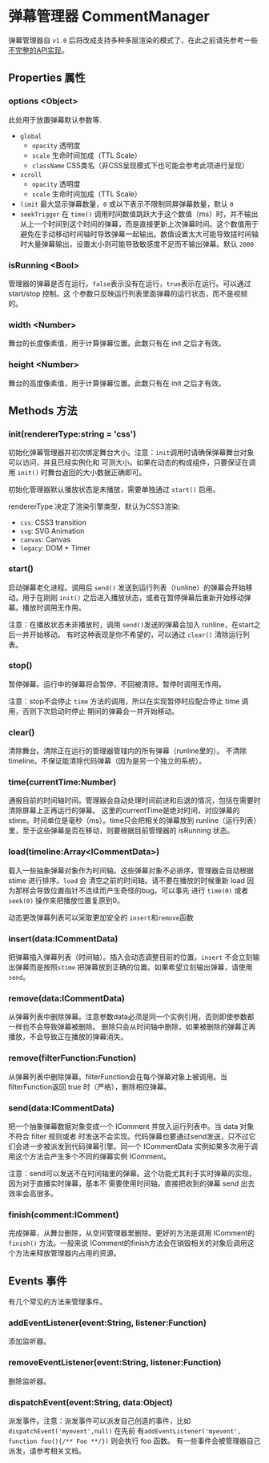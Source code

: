 # 弹幕管理器 CommentManager
弹幕管理器自 `v1.0` 后将改成支持多种多层渲染的模式了，在此之前请先参考一些[不完整的API实现](CommentCoreLibraryAPI.md)。

## Properties 属性

### options &lt;Object&gt;
此处用于放置弹幕默认参数等.

* `global`
  * `opacity` 透明度
  * `scale` 生命时间加成（TTL Scale）
  * `className` CSS类名（非CSS呈现模式下也可能会参考此项进行呈现）
* `scroll`
  * `opacity` 透明度
  * `scale` 生命时间加成（TTL Scale）
* `limit` 最大显示弹幕数量，`0` 或以下表示不限制同屏弹幕数量，默认 `0`
* `seekTrigger` 在 `time()` 调用时间数值跳跃大于这个数值（ms）时，并不输出从上一个时间到这个时间的弹幕，而是直接更新上次弹幕时间。这个数值用于避免在手动移动时间轴时导致弹幕一起输出。数值设置太大可能导致搓时间轴时大量弹幕输出，设置太小则可能导致敏感度不足而不输出弹幕。默认 `2000`

### isRunning &lt;Bool&gt;
管理器的弹幕是否在运行。`false`表示没有在运行，`true`表示在运行。可以通过 start/stop 控制。这
个参数只反映运行列表里面弹幕的运行状态，而不是视频的。

### width &lt;Number&gt;
舞台的长度像素值，用于计算弹幕位置。此数只有在 init 之后才有效。

### height &lt;Number&gt;
舞台的高度像素值，用于计算弹幕位置。此数只有在 init 之后才有效。

## Methods 方法

### init(rendererType:string = 'css')
初始化弹幕管理器并初次绑定舞台大小。注意：`init`调用时请确保弹幕舞台对象可以访问，并且已经实例化和
可测大小。如果在动态的构成组件，只要保证在调用 `init()` 时舞台返回的大小数据正确即可。

初始化管理器默认播放状态是未播放，需要单独通过 `start()` 启用。

rendererType 决定了渲染引擎类型，默认为CSS3渲染:
- `css`: CSS3 transition
- `svg`: SVG Animation
- `canvas`: Canvas
- `legacy`: DOM + Timer

### start()
启动弹幕老化进程。调用后 `send()` 发送到运行列表（runline）的弹幕会开始移动。用于在刚刚
`init()` 之后进入播放状态，或者在暂停弹幕后重新开始移动弹幕。播放时调用无作用。

注意：在播放状态未非播放时，调用 `send()`发送的弹幕会加入 runline，在start之后一并开始移动。
有时这种表现是你不希望的，可以通过 `clear()` 清除运行列表。

### stop()
暂停弹幕。运行中的弹幕将会暂停，不回被清除。暂停时调用无作用。

注意：stop不会停止 `time` 方法的调用，所以在实现暂停时应配合停止 time 调用，否则下次启动时停止
期间的弹幕会一并开始移动。

### clear()
清除舞台。清除正在运行的管理器管辖内的所有弹幕（runline里的）。
不清除 timeline。不保证能清除代码弹幕（因为是另一个独立的系统）。

### time(currentTime:Number)
通报目前的时间轴时间。管理器会自动处理时间前进和后退的情况，包括在需要时清除屏幕上正再运行的弹幕。
这里的currentTime是绝对时间，对应弹幕的 stime。时间单位是毫秒（ms）。time只会把相关的弹幕放到
runline（运行列表）里，至于这些弹幕是否在移动，则要根据目前管理器的 isRunning 状态。

### load(timeline:Array&lt;ICommentData&gt;)
载入一些抽象弹幕对象作为时间轴。这些弹幕对象不必排序，管理器会自动根据 stime 进行排序。`load` 会
清空之前的时间轴。请不要在播放的时候重新 load 因为那样会导致位置指针不连续而产生奇怪的bug。可以事先
进行 `time(0)` 或者 `seek(0)` 操作来把播放位置复原到0。

动态更改弹幕列表可以采取更加安全的 `insert`和`remove`函数

### insert(data:ICommentData)
把弹幕插入弹幕列表（时间轴）。插入会动态调整目前的位置。`insert` 不会立刻输出弹幕而是按照`stime`
把弹幕放到正确的位置。如果希望立刻输出弹幕，请使用`send`。

### remove(data:ICommentData)
从弹幕列表中删除弹幕。注意参数data必须是同一个实例引用，否则即使参数都一样也不会导致弹幕被删除。
删除只会从时间轴中删除，如果被删除的弹幕正再播放，不会导致正在播放的弹幕消失。

### remove(filterFunction:Function)
从弹幕列表中删除弹幕。filterFunction会在每个弹幕对象上被调用。当filterFunction返回 true
时（严格），删除相应弹幕。

### send(data:ICommentData)
把一个抽象弹幕数据对象变成一个 IComment 并放入运行列表中。当 data 对象不符合 filter 规则或者
时发送不会实现。代码弹幕也要通过send发送，只不过它们会进一步被派发到代码弹幕引擎。同一个
ICommentData 实例如果多次用于调用这个方法会产生多个不同的弹幕实例 IComment。

注意：send可以发送不在时间轴里的弹幕。这个功能尤其利于实时弹幕的实现，因为对于直播实时弹幕，基本不
需要使用时间轴。直接把收到的弹幕 send 出去效率会高很多。

### finish(comment:IComment)
完成弹幕，从舞台删除，从空间管理器里删除。更好的方法是调用 IComment的 `finish()` 方法。一般来说
IComment的finish方法会在销毁相关的对象后调用这个方法来释放管理器内占用的资源。

## Events 事件
有几个常见的方法来管理事件。

### addEventListener(event:String, listener:Function)
添加监听器。

### removeEventListener(event:String, listener:Function)
删除监听器。

### dispatchEvent(event:String, data:Object)
派发事件。注意：派发事件可以派发自己创造的事件，比如 `dispatchEvent('myevent',null)` 在先前
有`addEventListener('myevent', function foo(){/** Foo **/})` 则会执行 foo 函数。
有一些事件会被管理器自己派发，请参考相关文档。
